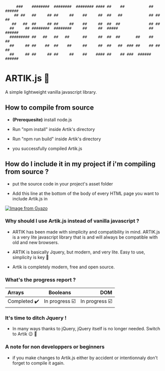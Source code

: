          ###    ########  ########  ######## #### ##    ##           ##  ######  
        ## ##   ##     ## ##     ##    ##     ##  ##   ##            ## ##    ## 
       ##   ##  ##     ## ##     ##    ##     ##  ##  ##             ## ##       
      ##     ## ########  ########     ##     ##  #####              ##  ######  
      ######### ##   ##   ##   ##      ##     ##  ##  ##       ##    ##       ##        
      ##     ## ##    ##  ##    ##     ##     ##  ##   ##  ### ##    ## ##    ## 
      ##     ## ##     ## ##     ##    ##    #### ##    ## ###  ######   ######  
      

# ARTIK.js 🧊
A simple lightweight vanilla javascript library.

## How to compile from source

* **(Prerequesite)** install node.js 

* Run "npm install" inside Artik's directory

* Run "npm run build" inside Artik's directory

* you successfully compiled Artik.js

## How do I include it in my project if i'm compiling from source ?

* put the source code in your project's asset folder

* Add this line at the bottom of the body of every HTML page you want to include Artik.js in

[![Image from Gyazo](https://i.gyazo.com/f5796af1b3caac9b2725b15d8312f4cd.png)](https://gyazo.com/f5796af1b3caac9b2725b15d8312f4cd)


### Why should I use Artik.js instead of vanilla javascript ?
* ARTIK has been made with simplicity and compatibility in mind. ARTIK.js is a very lite javascript library that is and will always be compatible with old and new browsers.

* ARTIK is basically Jquery, but modern, and very lite. Easy to use, simplicity is key :key:

* Artik is completely modern, free and open source. 


### What's the progress report ?

|     **Arrays**     |   **Booleans**   | **DOM**     |
| :------------- | :----------: | -----------: |
|  Completed ✔️ | In progress ☑️   | In progress ☑️    |


### It's time to ditch Jquery !

* In many ways thanks to jQuery, jQuery itself is no longer needed. Switch to Artik 😉 🧊

### A note for non developpers or beginners

* if you make changes to Artik.js either by accident or intentionnaly don't forget to compile it again.

